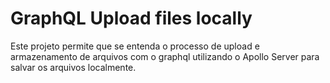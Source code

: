 # GraphQL Upload files locally

Este projeto permite que se entenda o processo de upload e armazenamento de arquivos com o graphql utilizando o Apollo Server para salvar os arquivos localmente.
